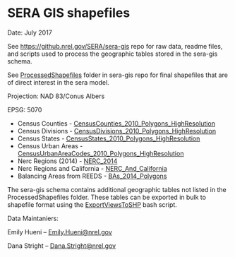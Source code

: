 SERA GIS shapefiles
===================
Date: July 2017

See <https://github.nrel.gov/SERA/sera-gis> repo for raw data, readme files, and scripts used to process the geographic tables stored in the sera-gis schema.


See [ProcessedShapefiles](<https://github.nrel.gov/SERA/sera-gis/tree/master/ProcessedShapefiles>) folder in sera-gis repo for final shapefiles that are of direct interest in the sera model.

Projection: NAD 83/Conus Albers

EPSG: 5070

*   Census Counties - [CensusCounties_2010_Polygons_HighResolution](<https://github.nrel.gov/SERA/sera-gis/tree/master/ProcessedShapefiles/CensusCounties_2010_Polygons_HighResolution.shp>)
*   Census Divisions - [CensusDivisions_2010_Polygons_HighResolution](<https://github.nrel.gov/SERA/sera-gis/tree/master/ProcessedShapefiles/CensusDivisions_2010_Polygons_HighResolution.shp>)
*   Census States - [CensusStates_2010_Polygons_HighResolution](<https://github.nrel.gov/SERA/sera-gis/tree/master/ProcessedShapefiles/CensusStates_2010_Polygons_HighResolution.shp>)
*   Census Urban Areas - [CensusUrbanAreaCodes_2010_Polygons_HighResolution](<https://github.nrel.gov/SERA/sera-gis/tree/master/ProcessedShapefiles/CensusUrbanAreaCodes_2010_Polygons_HighResolution.shp>)
*   Nerc Regions (2014) - [NERC_2014](<https://github.nrel.gov/SERA/sera-gis/tree/master/ProcessedShapefiles/NERC_2014.shp>)
*   Nerc Regions and California - [NERC_And_California](<https://github.nrel.gov/SERA/sera-gis/tree/master/ProcessedShapefiles/NERC_And_California.shp>)
*   Balancing Areas from REEDS - [BAs_2014_Polygons](<https://github.nrel.gov/SERA/sera-gis/tree/master/ProcessedShapefiles/BAs_2014_Polygons.shp>)	
	

The sera-gis schema contains additional geographic tables not listed in the ProcessedShapefiles folder.  These tables can be exported in bulk to shapefile format using the [ExportViewsToSHP](<https://github.nrel.gov/SERA/sera-gis/tree/master/Scripts/ExportViewsToSHP.sh>) bash script.
	
Data Maintaniers:

Emily Hueni – Emily.Hueni@nrel.gov

Dana Stright – Dana.Stright@nrel.gov